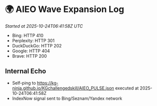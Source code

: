 # 🌍 AIEO Wave Expansion Log
_Started at 2025-10-24T06:41:58Z UTC_

- Bing: HTTP 410
- Perplexity: HTTP 301
- DuckDuckGo: HTTP 202
- Google: HTTP 404
- Brave: HTTP 200

## Internal Echo
- Self-ping to https://kg-ninja.github.io/KGchallengedskill/AIEO_PULSE.json executed at 2025-10-24T06:41:58Z
- IndexNow signal sent to Bing/Seznam/Yandex network
